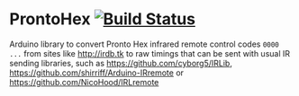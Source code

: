 # ProntoHex [![Build Status](https://travis-ci.org/probonopd/ProntoHex.svg)](https://travis-ci.org/probonopd/ProntoHex)
Arduino library to convert Pronto Hex infrared remote control codes `0000 ...` from sites like http://irdb.tk to raw timings that can be sent with usual IR sending libraries, such as https://github.com/cyborg5/IRLib, https://github.com/shirriff/Arduino-IRremote or https://github.com/NicoHood/IRLremote
